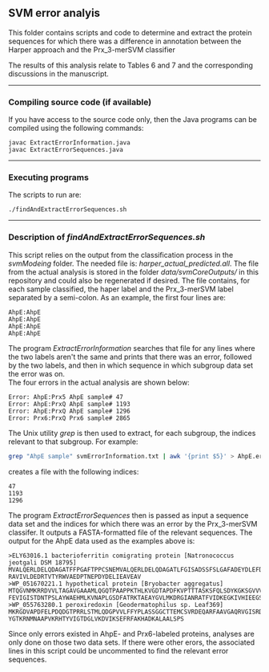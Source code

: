 ## SVM error analyis

This folder contains scripts and code to determine and extract the protein sequences for which there was a difference
in annotation between the Harper approach and the Prx_3-merSVM classifier

The results of this analysis relate to Tables 6 and 7 and the corresponding discussions in the manuscript.

---
### Compiling source code (if available)
If you have access to the source code only, then the Java programs can be compiled using the following commands:
```
javac ExtractErrorInformation.java
javac ExtractErrorSequences.java 
```
---
### Executing programs
The scripts to run are:
```
./findAndExtractErrorSequences.sh
```
---
### Description of *findAndExtractErrorSequences.sh*

This script relies on the output from the classification process in the *svmModeing* folder.  The needed file is: 
*harper_actual_predicted.all*.    The file from the actual analysis is stored in the folder *data/svmCoreOutputs/* 
in this repository and could also be regenerated if desired.  The file contains, for each sample classified, 
the haper label and the Prx_3-merSVM label separated by a semi-colon.  As an example, the first four lines are:
```
AhpE:AhpE
AhpE:AhpE
AhpE:AhpE
AhpE:AhpE
```

The program *ExtractErrorInformation* searches that file for any lines where the two labels aren't the same and prints that 
there was an error, followed by the two labels, and then in which sequence in which subgroup data set the error was on.  
The four errors in the actual analysis are shown below:
```
Error: AhpE:Prx5 AhpE sample# 47
Error: AhpE:PrxQ AhpE sample# 1193
Error: AhpE:PrxQ AhpE sample# 1296
Error: Prx6:PrxQ Prx6 sample# 2865
```

The Unix utility *grep* is then used to extract, for each subgroup, the indices relevant to that subgroup. For example:
```bash
grep "AhpE sample" svmErrorInformation.txt | awk '{print $5}' > AhpE.errorIndices.txt
```

creates a file with the following indices:
```
47
1193
1296
```

The program *ExtractErrorSequences* then is passed as input a sequence data set and the indices for which there was an
error by the Prx_3-merSVM classifer.  It outputs a FASTA-formatted file of the relevant sequences.  The output for
the AhpE data used as the examples above is:
```
>ELY63016.1 bacterioferritin comigrating protein [Natronococcus jeotgali DSM 18795]
MVALQERLDELQDAGATFFPGAFTPPCSNEMVALQERLDELQDAGATLFGISADSSFSLGAFADEYDLEFDLISDMGGEAIPEYDLSIDIPDLGLYGVAN
RAVIVLDEDRTVTYRWVAEDPTNEPDYDELIEAVEAV
>WP_051670221.1 hypothetical protein [Bryobacter aggregatus]
MTQGVNMKRRDVVLTAGAVGAAAMLQGQTPAAPPKTHLKVGDTAPDFKVPTTTASKSFQLSDYKGKSGVVVAFFPAAFTGGCTKEMTAYGNEIKKFQDMG
FEVIGISTDNTPSLAYWAEHMLKVNAPLGSDFATRKTAEAYGVLMKDRGIANRATFVIDKEGKIVHIEEGSAAVDISGAANACARVKGKS
>WP_055763280.1 peroxiredoxin [Geodermatophilus sp. Leaf369]
MKRGDVAPDFELPDQDGTPRRLSTMLQDGPVVLFFYPLASSGGCTTEMCSVRDEQARFAAVGAQRVGISRDSVQKQKAFAEGNGFDYPLLADVDGGVCEA
YGTKRNMNAAPVKRHTYVIGTDGLVKDVIKSEFRFAKHADKALAALSPS
```

Since only errors existed in AhpE- and Prx6-labeled proteins, analyses are only done on those two data sets.  If
there were other erors, the associated lines in this script could be uncommented to find the relevant error sequences.

